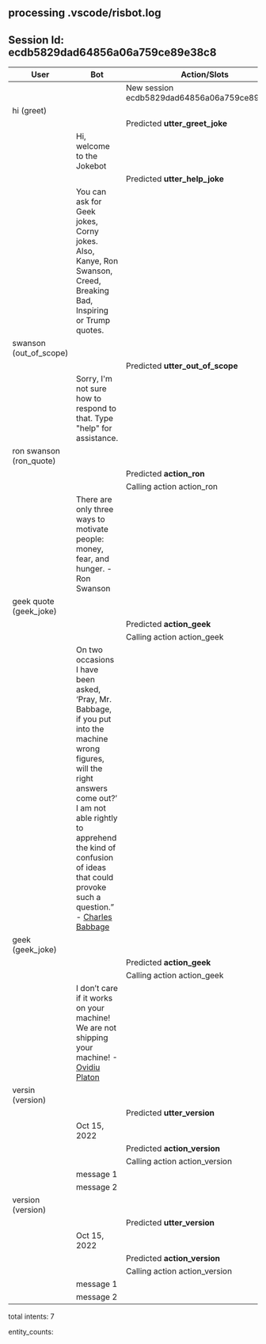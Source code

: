 ## processing .vscode/risbot.log

## Session Id: **ecdb5829dad64856a06a759ce89e38c8**
| User | Bot | Action/Slots |
|---|---|---|
| | | New session ecdb5829dad64856a06a759ce89e38c8 |
| hi (greet) | | |
| | | Predicted **utter_greet_joke** |
| | Hi, welcome to the Jokebot | |
| | | Predicted **utter_help_joke** |
| | You can ask for Geek jokes, Corny jokes. Also, Kanye, Ron Swanson, Creed, Breaking Bad, Inspiring or Trump quotes. | |
| swanson (out_of_scope) | | |
| | | Predicted **utter_out_of_scope** |
| | Sorry, I'm not sure how to respond to that. Type "help" for assistance. | |
| ron swanson (ron_quote) | | |
| | | Predicted **action_ron** |
| | | Calling action action_ron |
| | There are only three ways to motivate people: money, fear, and hunger. - Ron Swanson | |
| geek quote (geek_joke) | | |
| | | Predicted **action_geek** |
| | | Calling action action_geek |
| | On two occasions I have been asked, ‘Pray, Mr. Babbage, if you put into the machine wrong figures, will the right answers come out?’ I am not able rightly to apprehend the kind of confusion of ideas that could provoke such a question.” - [Charles Babbage](http://quotes.stormconsultancy.co.uk/quotes/8) | |
| geek (geek_joke) | | |
| | | Predicted **action_geek** |
| | | Calling action action_geek |
| | I don’t care if it works on your machine! We are not shipping your machine! - [Ovidiu Platon](http://quotes.stormconsultancy.co.uk/quotes/11) | |
| versin (version) | | |
| | | Predicted **utter_version** |
| | Oct 15, 2022 | |
| | | Predicted **action_version** |
| | | Calling action action_version |
| | message 1 | |
| | message 2 | |
| version (version) | | |
| | | Predicted **utter_version** |
| | Oct 15, 2022 | |
| | | Predicted **action_version** |
| | | Calling action action_version |
| | message 1 | |
| | message 2 | |

total intents: 7  

entity_counts:  
